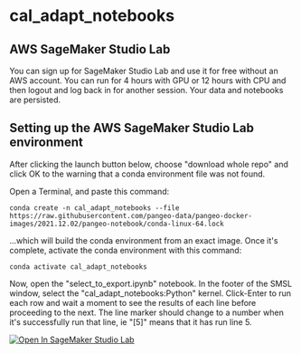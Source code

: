 # cal_adapt_notebooks

## AWS SageMaker Studio Lab
You can sign up for SageMaker Studio Lab and use it for free without an AWS account. You can run for 4 hours with GPU or 12 hours with CPU and then logout and log back in for another session. Your data and notebooks are persisted. 

## Setting up the AWS SageMaker Studio Lab environment
After clicking the launch button below, choose "download whole repo" and click OK to the warning that a conda environment file was not found. 

Open a Terminal, and paste this command:
```
conda create -n cal_adapt_notebooks --file https://raw.githubusercontent.com/pangeo-data/pangeo-docker-images/2021.12.02/pangeo-notebook/conda-linux-64.lock
```
...which will build the conda environment from an exact image.  Once it's complete, activate the conda environment with this command:
```
conda activate cal_adapt_notebooks
```
Now, open the "select_to_export.ipynb" notebook. In the footer of the SMSL window, select the "cal_adapt_notebooks:Python" kernel. Click-Enter to run each row and wait a moment to see the results of each line before proceeding to the next. The line marker should change to a number when it's successfully run that line, ie "[5]" means that it has run line 5.

<a href="https://studiolab.sagemaker.aws/import/github/https://github.com/cstner/cal_adapt_notebooks/blob/main/select_to_export.ipynb" rel="nofollow"><img src="https://camo.githubusercontent.com/8c5378ff3bf6f71a57442940234293bd63c7ed2418d64f74f2bda3dc6f2904ed/68747470733a2f2f73747564696f6c61622e736167656d616b65722e6177732f73747564696f6c61622e737667" alt="Open In SageMaker Studio Lab" data-canonical-src="https://studiolab.sagemaker.aws/studiolab.svg" style="max-width: 100%;"></a></p>

